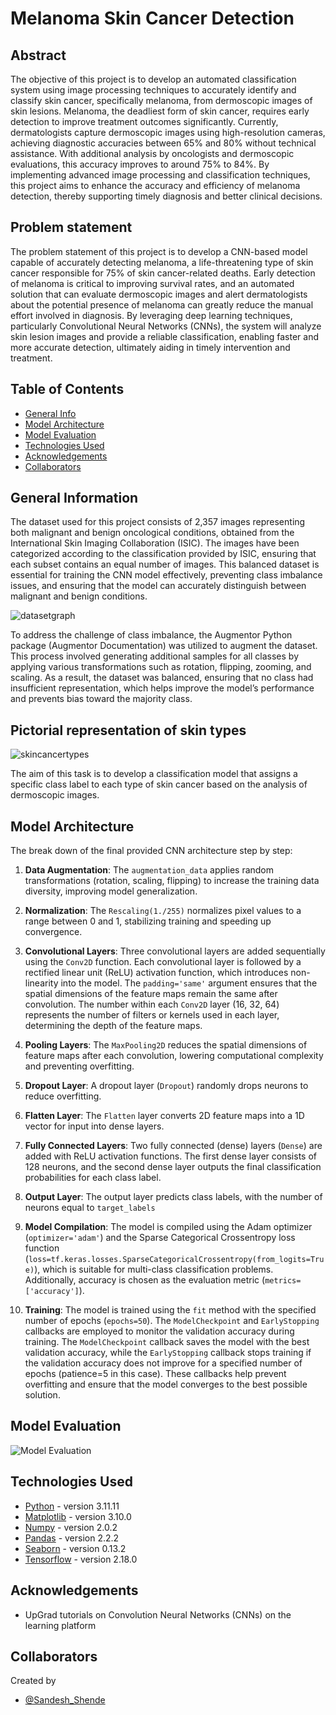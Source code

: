 # Melanoma Skin Cancer Detection

## Abstract

The objective of this project is to develop an automated classification system using image processing techniques to accurately identify and classify skin cancer, specifically melanoma, from dermoscopic images of skin lesions. Melanoma, the deadliest form of skin cancer, requires early detection to improve treatment outcomes significantly. Currently, dermatologists capture dermoscopic images using high-resolution cameras, achieving diagnostic accuracies between 65% and 80% without technical assistance. With additional analysis by oncologists and dermoscopic evaluations, this accuracy improves to around 75% to 84%. By implementing advanced image processing and classification techniques, this project aims to enhance the accuracy and efficiency of melanoma detection, thereby supporting timely diagnosis and better clinical decisions.

## Problem statement

The problem statement of this project is to develop a CNN-based model capable of accurately detecting melanoma, a life-threatening type of skin cancer responsible for 75% of skin cancer-related deaths. Early detection of melanoma is critical to improving survival rates, and an automated solution that can evaluate dermoscopic images and alert dermatologists about the potential presence of melanoma can greatly reduce the manual effort involved in diagnosis. By leveraging deep learning techniques, particularly Convolutional Neural Networks (CNNs), the system will analyze skin lesion images and provide a reliable classification, enabling faster and more accurate detection, ultimately aiding in timely intervention and treatment.

## Table of Contents

- [General Info](#general-information)
- [Model Architecture](#model-architecture)
- [Model Evaluation](#model-evaluation)
- [Technologies Used](#technologies-used)
- [Acknowledgements](#acknowledgements)
- [Collaborators](#collaborators)

<!-- You can include any other section that is pertinent to your problem -->

## General Information

The dataset used for this project consists of 2,357 images representing both malignant and benign oncological conditions, obtained from the International Skin Imaging Collaboration (ISIC). The images have been categorized according to the classification provided by ISIC, ensuring that each subset contains an equal number of images. This balanced dataset is essential for training the CNN model effectively, preventing class imbalance issues, and ensuring that the model can accurately distinguish between malignant and benign conditions.

![datasetgraph](https://github.com/user-attachments/assets/883f1bc3-f098-42a8-af42-6d7c130f9483)


To address the challenge of class imbalance, the Augmentor Python package (Augmentor Documentation) was utilized to augment the dataset. This process involved generating additional samples for all classes by applying various transformations such as rotation, flipping, zooming, and scaling. As a result, the dataset was balanced, ensuring that no class had insufficient representation, which helps improve the model’s performance and prevents bias toward the majority class.

## Pictorial representation of skin types

![skincancertypes](https://github.com/user-attachments/assets/f3bbae95-2ab3-4fd5-910b-8005e2f383f1)


The aim of this task is to develop a classification model that assigns a specific class label to each type of skin cancer based on the analysis of dermoscopic images.

## Model Architecture

The break down of the final provided CNN architecture step by step:

1. **Data Augmentation**: The `augmentation_data` applies random transformations (rotation, scaling, flipping) to increase the training data diversity, improving model generalization.

2. **Normalization**: The `Rescaling(1./255)` normalizes pixel values to a range between 0 and 1, stabilizing training and speeding up convergence.

3. **Convolutional Layers**: Three convolutional layers are added sequentially using the `Conv2D` function. Each convolutional layer is followed by a rectified linear unit (ReLU) activation function, which introduces non-linearity into the model. The `padding='same'` argument ensures that the spatial dimensions of the feature maps remain the same after convolution. The number within each `Conv2D` layer (16, 32, 64) represents the number of filters or kernels used in each layer, determining the depth of the feature maps.

4. **Pooling Layers**: The `MaxPooling2D` reduces the spatial dimensions of feature maps after each convolution, lowering computational complexity and preventing overfitting.

5. **Dropout Layer**: A dropout layer (`Dropout`) randomly drops neurons to reduce overfitting.

6. **Flatten Layer**: The `Flatten` layer converts 2D feature maps into a 1D vector for input into dense layers.

7. **Fully Connected Layers**: Two fully connected (dense) layers (`Dense`) are added with ReLU activation functions. The first dense layer consists of 128 neurons, and the second dense layer outputs the final classification probabilities for each class label.

8. **Output Layer**: The output layer predicts class labels, with the number of neurons equal to `target_labels`

9. **Model Compilation**: The model is compiled using the Adam optimizer (`optimizer='adam'`) and the Sparse Categorical Crossentropy loss function (`loss=tf.keras.losses.SparseCategoricalCrossentropy(from_logits=True)`), which is suitable for multi-class classification problems. Additionally, accuracy is chosen as the evaluation metric (`metrics=['accuracy']`).

10. **Training**: The model is trained using the `fit` method with the specified number of epochs (`epochs=50`). The `ModelCheckpoint` and `EarlyStopping` callbacks are employed to monitor the validation accuracy during training. The `ModelCheckpoint` callback saves the model with the best validation accuracy, while the `EarlyStopping` callback stops training if the validation accuracy does not improve for a specified number of epochs (patience=5 in this case). These callbacks help prevent overfitting and ensure that the model converges to the best possible solution.


## Model Evaluation

![Model Evaluation](https://github.com/user-attachments/assets/c4eb3e2f-d72b-4062-8b12-a8fec5ea4d3c)


## Technologies Used

- [Python](https://www.python.org/) - version 3.11.11
- [Matplotlib](https://matplotlib.org/) - version 3.10.0
- [Numpy](https://numpy.org/) - version 2.0.2
- [Pandas](https://pandas.pydata.org/) - version 2.2.2
- [Seaborn](https://seaborn.pydata.org/) - version 0.13.2
- [Tensorflow](https://www.tensorflow.org/) - version 2.18.0

<!-- As the libraries versions keep on changing, it is recommended to mention the version of library used in this project -->

## Acknowledgements

- UpGrad tutorials on Convolution Neural Networks (CNNs) on the learning platform

## Collaborators

Created by 
- [@Sandesh_Shende](https://github.com/sandeshshende)
